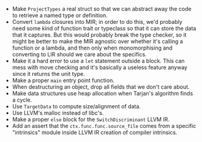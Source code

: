 - Make `ProjectTypes` a real struct so that we can abstract away the code to retrieve a named type or definition.
- Convert `lambda` closures into MIR; in order to do this, we'd probably need some kind of function trait or typeclass so that it can store the data that it captures. But this would probably break the type checker, so it might be better to make the MIR agnostic over whether it's calling a function or a lambda, and then only when monomorphising and converting to LIR should we care about the specifics.
- Make it a hard error to use a `let` statement outside a block. This can mess with move checking and it's basically a useless feature anyway since it returns the unit type.
- Make a proper `main` entry point function.
- When destructuring an object, drop all fields that we don't care about.
- Make data structures use heap allocation when Tarjan's algorithm finds a cycle.
- Use `TargetData` to compute size/alignment of data.
- Use LLVM's malloc instead of libc's.
- Make a proper `else` block for the `SwitchDiscriminant` LLVM IR.
- Add an assert that the `ctx.func.func.source_file` comes from a specific "intrinsics" module inside LLVM IR creation of compiler intrinsics.
